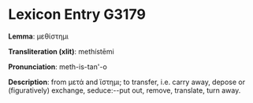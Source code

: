 # Lexicon Entry G3179

**Lemma**: μεθίστημι

**Transliteration (xlit)**: methístēmi

**Pronunciation**: meth-is-tan'-o

**Description**:
from μετά and ἵστημι; to transfer, i.e. carry away, depose or (figuratively) exchange, seduce:--put out, remove, translate, turn away.
